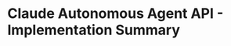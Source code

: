 <!-- Optimized: 2025-10-06 -->
<!-- RPM: 1.6.2.1.1.6.2.1_IMPLEMENTATION_SUMMARY_20251006 -->
<!-- Session: E2E RPM DNA Application -->
<!-- AOM: RND (Reggie & Dro) -->
<!-- COI: TECHNOLOGY -->
<!-- RPM: HIGH -->
<!-- ACTION: BUILD -->

# Claude Autonomous Agent API - Implementation Summary
